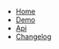 <!-- docs/_sidebar.md -->

- [Home](/)
- [Demo](_demo.md)
- [Api](api.md)
- [Changelog](changelog.md)


